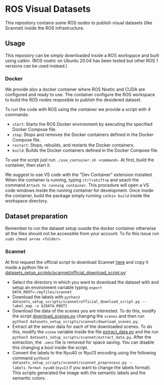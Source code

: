 # ROS Visual Datasets
This repository contains some ROS nodes to publish visual datasets (like Scannet) inside the ROS infrastructure. 

## Usage

This reposiory can be simply downloaded inside a ROS workspace and built using catkin. (ROS noetic on Ubuntu 20.04 has been tested but other ROS 1 versions can be used instead.)

### Docker
We provide also a docker container where ROS Noetic and CUDA are configured and ready to use.
The container configure the ROS workspace to build the ROS nodes resposible to publish the desidered dataset.

To run the code with ROS using the container we provide a script with 4 commands:
* `start`: Starts the ROS Docker environment by executing the specified Docker Compose file.
* `stop`: Stops and removes the Docker containers defined in the Docker Compose file.
* `restart`: Stops, rebuilds, and restarts the Docker containers.
* `build`: Builds the Docker containers defined in the Docker Compose file.

To use the script just run `./use_container.sh <command>`. At first, build the container, then start it.

We suggest to use VS code with the "Dev Container" extension installed. When the container is running, typing `ctrl+shift+p` and seach the command `Attach to running container`. This procedure will open a VS code windows inside the running container for development.
Once inside the container, build the package simply running `catkin build` inside the workspace directory.

## Dataset preparation

Remember to run the dataset setup ouside the docker container otherwise all the files should not be accessible from your account.
To fix this issue run `sudo chmod a+rwx <folder>`.

### Scannet

At first request the official script to download Scannet [here](https://github.com/ScanNet/ScanNet/tree/master) and copy it inside a python file in  [datasets_setup_scripts/scannet/official_download_script.py](./datasets_setup_scripts/scannet/official_download_script.py)`

* Select the directory in which you want to download the dataset with and setup an environment variable typing `export DATA_ROOT=~/myfiles/scannet`
* Download the labels with `python3 datasets_setup_scripts/scannet/official_download_script.py --label_map -o ${DATA_ROOT}`
* Download the data of the scenes you are interested. To do this, modify the script [download_scenes.py](./datasets_setup_scripts/scannet/download_scenes.py) changing the `scenes` and then run `python3 datasets_setup_scripts/scannet/download_scenes.py`.
* Extract all the sensor data for each of the downloaded scenes. To do this, modify the `scene` variable inside the file [extract_data.py](./datasets_setup_scripts/scannet/extract_data.py) and the run `python3 datasets_setup_scripts/scannet/extract_data.py`. After the extraction, the `.sens` file is removed for space saving. You can disable this changing a bool inside the script.
* Convert the labels to the Nyu40 or Nyu13 encoding using the following command `python3 datasets_setup_scripts/scannet/scannet_preprocess.py --labels_format nyu40` (`nyu13` if you want to change the labels format). This scripts generated the image with the semantic labels and the semantic colors.
